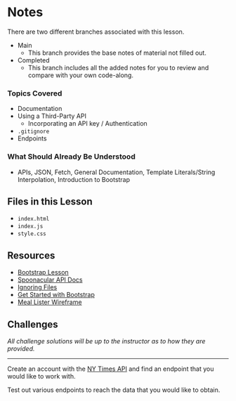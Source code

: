 # Notes
There are two different branches associated with this lesson.
- Main
  - This branch provides the base notes of material not filled out.
- Completed
  - This branch includes all the added notes for you to review and compare with your own code-along.

### Topics Covered
- Documentation
- Using a Third-Party API
  - Incorporating an API key / Authentication
- `.gitignore`
- Endpoints

### What Should Already Be Understood
- APIs, JSON, Fetch, General Documentation, Template Literals/String Interpolation, Introduction to Bootstrap

## Files in this Lesson
- `index.html`
- `index.js`
- `style.css`

## Resources
- [Bootstrap Lesson](https://github.com/burlingtoncodeacademy-students/SD-U4-IntroToBootstrap_Lecture_Notes)
- [Spoonacular API Docs](https://spoonacular.com/food-api)
- [Ignoring Files](https://docs.github.com/en/get-started/getting-started-with-git/ignoring-files)
- [Get Started with Bootstrap](https://getbootstrap.com/docs/5.3/getting-started/introduction/)
- [Meal Lister Wireframe](https://www.figma.com/file/FFAS40xzD7mOgOEVJM2Jmc?type=design%27&node-id=0:1)

## Challenges
*All challenge solutions will be up to the instructor as to how they are provided.*

---
Create an account with the [NY Times API](https://developer.nytimes.com/) and find an endpoint that you would like to work with.

Test out various endpoints to reach the data that you would like to obtain.